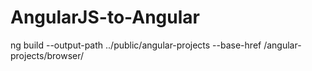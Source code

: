 # AngularJS-to-Angular

ng build --output-path ../public/angular-projects --base-href /angular-projects/browser/